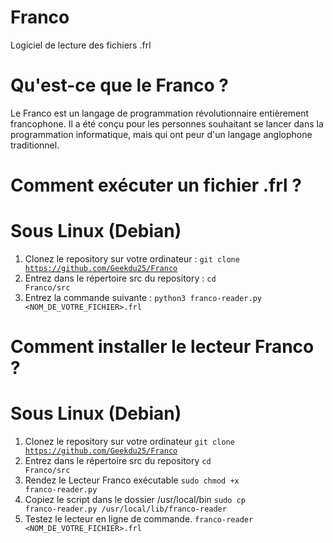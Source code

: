 # Franco
Logiciel de lecture des fichiers .frl
# Qu'est-ce que le Franco ?
Le Franco est un langage de programmation révolutionnaire entièrement francophone.
Il a été conçu pour les personnes souhaitant se lancer dans la programmation informatique, mais qui ont peur d'un langage anglophone traditionnel.
# Comment exécuter un fichier .frl ?
# Sous Linux (Debian)
1. Clonez le repository sur votre ordinateur :
<code>git clone https://github.com/Geekdu25/Franco</code>
2. Entrez dans le répertoire src du repository :
<code>cd Franco/src</code>
3. Entrez la commande suivante :
<code>python3 franco-reader.py <NOM_DE_VOTRE_FICHIER>.frl</code>
# Comment installer le lecteur Franco ?
# Sous Linux (Debian)
1. Clonez le repository sur votre ordinateur
<code>git clone https://github.com/Geekdu25/Franco</code>
2. Entrez dans le répertoire src du repository
<code>cd Franco/src</code>
3. Rendez le Lecteur Franco exécutable
<code>sudo chmod +x franco-reader.py</code>
4. Copiez le script dans le dossier /usr/local/bin
<code>sudo cp franco-reader.py /usr/local/lib/franco-reader</code>
5. Testez le lecteur en ligne de commande.
<code>franco-reader <NOM_DE_VOTRE_FICHIER>.frl</code>
